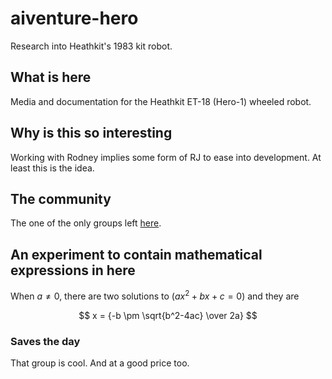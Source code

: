 # aiventure-hero

Research into Heathkit's 1983 kit robot.

## What is here

Media and documentation for the Heathkit ET-18 (Hero-1) wheeled robot.

## Why is this so interesting

Working with Rodney implies some form of RJ to ease into development. At least this is the idea.

## The community

The one of the only groups left [here](https://groups.io/g/hero-owners).

## An experiment to contain mathematical expressions in here

When $a \ne 0$, there are two solutions to $(ax^2 + bx + c = 0)$ and they are 

$$ x = {-b \pm \sqrt{b^2-4ac} \over 2a} $$

### Saves the day

That group is cool. And at a good price too.